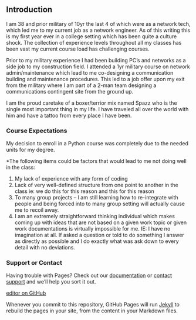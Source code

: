 ## Introduction

I am 38 and prior military of 10yr the last 4 of which were as a network tech, which led me to my current job as a network engineer. As of this writing this is my first year ever in a college setting which has been quite a culture shock. The collection of experience levels throughout all my classes has been vast my current course load has challenging courses.

Prior to my military experience I had been building PC’s and networks as a side job to my construction field. I attended a 1yr military course on network admin/maintenance which lead to me co-designing a communication building and maintenance procedures. This led to a job offer upon my exit from the military where I am part of a 2-man team designing a communications contingent site from the ground up.

I am the proud caretake of a boxer/terrior mix named Spazz who is the single most important thing in my life. I have traveled all over the world with him and have a tattoo from every place I have been.


### Course Expectations

My decision to enroll in a Python course was completely due to the needed units for my degree.

*The following items could be factors that would lead to me not doing well in the class:
  1.	My lack of experience with any form of coding
  2.	Lack of very well-defined structure from one point to another in the class ie: we do this for this reason and this for this reason
  3.	To many group projects – I am still learning how to re-integrate with people and being forced into to many group setting will actually cause me to recoil away.
  4.	I am an extremely straightforward thinking individual which makes coming up with ideas that are not based on a given work topic or given work documentations is virtually impossible for me. IE: I have no imagination at all. If asked a question or told to do something I answer as directly as possible and I do exactly what was ask down to every detail with no deviations.

### Support or Contact

Having trouble with Pages? Check out our [documentation](https://help.github.com/categories/github-pages-basics/) or [contact support](https://github.com/contact) and we’ll help you sort it out.

 [editor on GitHub](https://github.com/roycaffee/RoyCaffee.github.io/edit/master/index.md)

Whenever you commit to this repository, GitHub Pages will run [Jekyll](https://jekyllrb.com/) to rebuild the pages in your site, from the content in your Markdown files.

